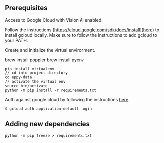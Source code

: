 ## Prerequisites

Access to Google Cloud with Vision AI enabled.

Follow the instructions [https://cloud.google.com/sdk/docs/install](here) to install gcloud locally. Make sure to follow the instructions to add gcloud to your PATH.

Create and initialize the virtual environment.

brew install poppler
brew install pyenv

```
pip install virtualenv
// cd into project directory
cd eppy-data
// activate the virtual env
source bin/activate
python -m pip install -r requirements.txt
```

Auth against google cloud by following the instructions [here](https://googleapis.dev/python/google-api-core/latest/auth.html).

```
$ gcloud auth application-default login

```

## Adding new dependencies

```
python -m pip freeze > requirements.txt
```
